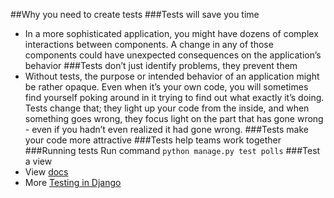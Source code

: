 ##Why you need to create tests
###Tests will save you time
- In a more sophisticated application, you might have dozens of complex interactions between components. A change in any of those components could have unexpected consequences on the application’s behavior
###Tests don’t just identify problems, they prevent them
- Without tests, the purpose or intended behavior of an application might be rather opaque. Even when it’s your own code, you will sometimes find yourself poking around in it trying to find out what exactly it’s doing. Tests change that; they light up your code from the inside, and when something goes wrong, they focus light on the part that has gone wrong - even if you hadn’t even realized it had gone wrong.
###Tests make your code more attractive
###Tests help teams work together
###Running tests
Run command `python manage.py test polls`
###Test a view
- View [docs]('https://docs.djangoproject.com/en/3.2/intro/tutorial05/#test-a-view')
- More [Testing in Django]('https://docs.djangoproject.com/en/3.2/topics/testing/')


